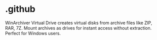 # .github
WinArchiver Virtual Drive creates virtual disks from archive files like ZIP, RAR, 7Z. Mount archives as drives for instant access without extraction. Perfect for Windows users.
